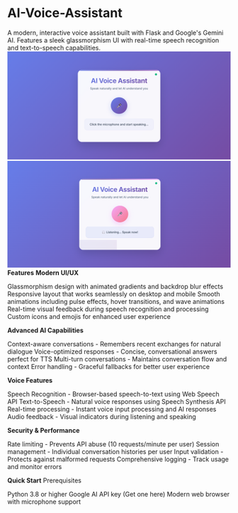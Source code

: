 # AI-Voice-Assistant
A modern, interactive voice assistant built with Flask and Google's Gemini AI. Features a sleek glassmorphism UI with real-time speech recognition and text-to-speech capabilities.
![image alt](https://github.com/TM-ARUN/AI-Voice-Assistant/blob/6ff8a38dcfa508831b30c5841c1acda8be922c46/Screenshot%20(428).png)
![image alt](https://github.com/TM-ARUN/AI-Voice-Assistant/blob/6ff8a38dcfa508831b30c5841c1acda8be922c46/Screenshot%20(429).png)
 **Features**
**Modern UI/UX**

Glassmorphism design with animated gradients and backdrop blur effects
Responsive layout that works seamlessly on desktop and mobile
Smooth animations including pulse effects, hover transitions, and wave animations
Real-time visual feedback during speech recognition and processing
Custom icons and emojis for enhanced user experience

**Advanced AI Capabilities**

Context-aware conversations - Remembers recent exchanges for natural dialogue
Voice-optimized responses - Concise, conversational answers perfect for TTS
Multi-turn conversations - Maintains conversation flow and context
Error handling - Graceful fallbacks for better user experience

**Voice Features**

Speech Recognition - Browser-based speech-to-text using Web Speech API
Text-to-Speech - Natural voice responses using Speech Synthesis API
Real-time processing - Instant voice input processing and AI responses
Audio feedback - Visual indicators during listening and speaking

**Security & Performance**

Rate limiting - Prevents API abuse (10 requests/minute per user)
Session management - Individual conversation histories per user
Input validation - Protects against malformed requests
Comprehensive logging - Track usage and monitor errors

**Quick Start**
Prerequisites

Python 3.8 or higher
Google AI API key (Get one here)
Modern web browser with microphone support

